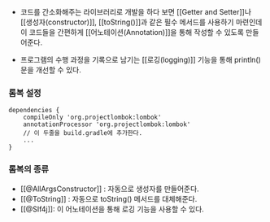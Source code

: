 - 코드를 간소화해주는 라이브러리로 개발을 하다 보면 [[Getter and Setter]]나 [[생성자(constructor)]], [[toString()]]과 같은 필수 메서드를 사용하기 마련인데 이 코드들을 간편하게  [[어노테이션(Annotation)]]을 통해 작성할 수 있도록 만들어준다.

- 프로그램의 수행 과정을 기록으로 남기는 [[로깅(logging)]] 기능을 통해 println()문을 개선할 수 있다.
### 롬복 설정

```
dependencies {  
    compileOnly 'org.projectlombok:lombok'  
    annotationProcessor 'org.projectlombok:lombok' 
    // 이 두줄을 build.gradle에 추가한다.
    ...
}
```

### 롬복의 종류

- [[@AllArgsConstructor]] : 자동으로 생성자를 만들어준다.
- [[@ToString]] : 자동으로 toString() 메서드를 대체해준다.
- [[@SIf4j]]: 이 어노테이션을 통해 로깅 기능을 사용할 수 있다.